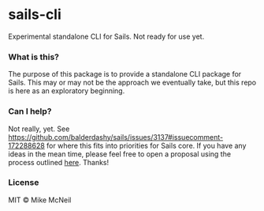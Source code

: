 # sails-cli

Experimental standalone CLI for Sails.  Not ready for use yet.


### What is this?

The purpose of this package is to provide a standalone CLI package for Sails.  This may or may not be the approach we eventually take, but this repo is here as an exploratory beginning.


### Can I help?

Not really, yet.  See https://github.com/balderdashy/sails/issues/3137#issuecomment-172288628 for where this fits into priorities for Sails core.  If you have any ideas in the mean time, please feel free to open a proposal using the process outlined [here](https://github.com/balderdashy/sails/blob/master/CONTRIBUTING.md#v-proposing-features-and-enhancements).  Thanks!

### License

MIT &copy; Mike McNeil
